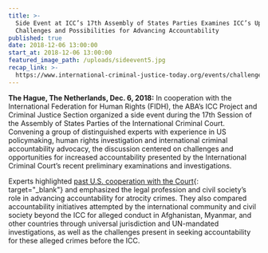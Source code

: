 ```yaml
---
title: >-
  Side Event at ICC’s 17th Assembly of States Parties Examines ICC’s Upcoming
  Challenges and Possibilities for Advancing Accountability
published: true
date: 2018-12-06 13:00:00
start_at: 2018-12-06 13:00:00
featured_image_path: /uploads/sideevent5.jpg
recap_link: >-
  https://www.international-criminal-justice-today.org/events/challenges-and-prospects-on-the-iccs-horizon-afghanistan-myanmar-more/
---
```


**The Hague, The Netherlands, Dec. 6, 2018:**&nbsp;In cooperation with the International Federation for Human Rights (FIDH), the ABA’s ICC Project and Criminal Justice Section organized a side event during the 17th Session of the Assembly of States Parties of the International Criminal Court. Convening a group of distinguished experts with experience in US policymaking, human rights investigation and international criminal accountability advocacy, the discussion centered on challenges and opportunities for increased accountability presented by the International Criminal Court’s recent preliminary examinations and investigations.&nbsp;

Experts highlighted&nbsp;[past U.S. cooperation with the Court](https://www.aba-icc.org/about-the-icc/the-us-icc-relationship/){: target="_blank"}&nbsp;and emphasized the legal profession and civil society’s role in advancing accountability for atrocity crimes. They also compared accountability initiatives attempted by the international community and civil society beyond the ICC for alleged conduct in Afghanistan, Myanmar, and other countries through universal jurisdiction and UN-mandated investigations, as well as the challenges present in seeking accountability for these alleged crimes before the ICC.